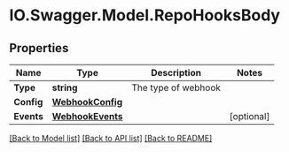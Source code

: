 # IO.Swagger.Model.RepoHooksBody
## Properties

Name | Type | Description | Notes
------------ | ------------- | ------------- | -------------
**Type** | **string** | The type of webhook | 
**Config** | [**WebhookConfig**](WebhookConfig.md) |  | 
**Events** | [**WebhookEvents**](WebhookEvents.md) |  | [optional] 

[[Back to Model list]](../README.md#documentation-for-models) [[Back to API list]](../README.md#documentation-for-api-endpoints) [[Back to README]](../README.md)

